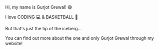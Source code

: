 Hi, my name is Gurjot Grewal! 😄

I love CODING 💻 & BASKETBALL 🏀

But that's just the tip of the iceberg...

You can find out more about the one and only Gurjot Grewal through my website! 
